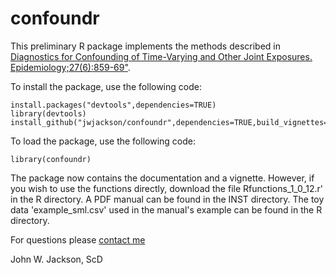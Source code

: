 # confoundr

This preliminary R package implements the methods described in <a href="https://www.ncbi.nlm.nih.gov/pubmed/?term=jackson+jw+diagnostics">Diagnostics for Confounding of Time-Varying and Other Joint Exposures. Epidemiology;27(6):859-69"</a>.

To install the package, use the following code:

```
install.packages("devtools",dependencies=TRUE)
library(devtools)
install_github("jwjackson/confoundr",dependencies=TRUE,build_vignettes=TRUE)
```

To load the package, use the following code:

```
library(confoundr)
```

The package now contains the documentation and a vignette. However, if you wish to use the functions directly, download the file Rfunctions_1_0_12.r' in the R directory. A PDF manual can be found in the INST directory. The toy data 'example_sml.csv' used in the manual's example can be found in the R directory.

For questions please <a href="http://www.jhsph.edu/faculty/directory/profile/3410/john-w-jackson">contact me</a>

John W. Jackson, ScD
